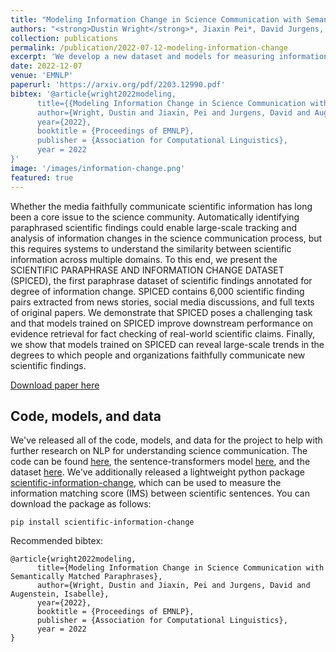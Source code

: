 ```yaml
---
title: "Modeling Information Change in Science Communication with Semantically Matched Paraphrases"
authors: "<strong>Dustin Wright</strong>*, Jiaxin Pei*, David Jurgens, and Isabelle Augenstein"
collection: publications
permalink: /publication/2022-07-12-modeling-information-change
excerpt: 'We develop a new dataset and models for measuring information change in science communication, providing improved performance on scientific evidence retrieval and several large scale analyses of science communication.'
date: 2022-12-07
venue: 'EMNLP'
paperurl: 'https://arxiv.org/pdf/2203.12990.pdf'
bibtex: '@article{wright2022modeling,
      title={{Modeling Information Change in Science Communication with Semantically Matched Paraphrases}},
      author={Wright, Dustin and Jiaxin, Pei and Jurgens, David and Augenstein, Isabelle},
      year={2022},
      booktitle = {Proceedings of EMNLP},
      publisher = {Association for Computational Linguistics},
      year = 2022
}'
image: '/images/information-change.png'
featured: true
---
```

Whether the media faithfully communicate scientific information has long been a core issue to the science community. Automatically identifying paraphrased scientific findings could enable large-scale tracking and analysis of information changes in the science communication process, but this requires systems to understand the similarity between scientific information across multiple domains. To this end, we present the SCIENTIFIC PARAPHRASE AND INFORMATION CHANGE DATASET (SPICED), the first paraphrase dataset of scientific findings annotated for degree of information change. SPICED contains 6,000 scientific finding pairs extracted from news stories, social media discussions, and full texts of original papers. We demonstrate that SPICED poses a challenging task and that models trained on SPICED improve downstream performance on evidence retrieval for fact checking of real-world scientific claims. Finally, we show that models trained on SPICED can reveal large-scale trends in the degrees to which people and organizations faithfully communicate new scientific findings.

[Download paper here](https://arxiv.org/pdf/2203.12990.pdf)

## Code, models, and data

We've released all of the code, models, and data for the project to help with further research on NLP for understanding science communication. The code can be found [here](https://github.com/copenlu/scientific-information-change), the sentence-transformers model [here](https://huggingface.co/copenlu/spiced), and the dataset [here](https://huggingface.co/datasets/copenlu/spiced). We've additionally released a lightweight python package [scientific-information-change](https://pypi.org/project/scientific-information-change/), which can be used to measure the information matching score (IMS) between scientific sentences. You can download the package as follows:

```
pip install scientific-information-change
```


Recommended bibtex: 

```
@article{wright2022modeling,
      title={Modeling Information Change in Science Communication with Semantically Matched Paraphrases},
      author={Wright, Dustin and Jiaxin, Pei and Jurgens, David and Augenstein, Isabelle},
      year={2022},
      booktitle = {Proceedings of EMNLP},
      publisher = {Association for Computational Linguistics},
      year = 2022
}
```
